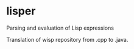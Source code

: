 # lisper
Parsing and evaluation of Lisp expressions

Translation of wisp repository from .cpp to .java.
